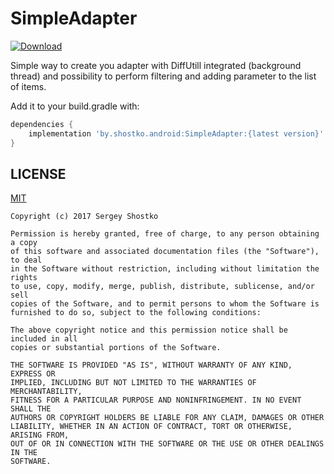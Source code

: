 # SimpleAdapter

[ ![Download](https://api.bintray.com/packages/shostko/android/SimpleAdapter/images/download.svg) ](https://bintray.com/shostko/android/SimpleAdapter/_latestVersion)

Simple way to create you adapter with DiffUtill integrated (background thread) and possibility to perform filtering and adding parameter to the list of items.

Add it to your build.gradle with:

```gradle
dependencies {
    implementation 'by.shostko.android:SimpleAdapter:{latest version}'
}
```

## LICENSE

[MIT](https://opensource.org/licenses/mit-license.php)

	Copyright (c) 2017 Sergey Shostko

	Permission is hereby granted, free of charge, to any person obtaining a copy
	of this software and associated documentation files (the "Software"), to deal
	in the Software without restriction, including without limitation the rights
	to use, copy, modify, merge, publish, distribute, sublicense, and/or sell
	copies of the Software, and to permit persons to whom the Software is
	furnished to do so, subject to the following conditions:

	The above copyright notice and this permission notice shall be included in all
	copies or substantial portions of the Software.

	THE SOFTWARE IS PROVIDED "AS IS", WITHOUT WARRANTY OF ANY KIND, EXPRESS OR
	IMPLIED, INCLUDING BUT NOT LIMITED TO THE WARRANTIES OF MERCHANTABILITY,
	FITNESS FOR A PARTICULAR PURPOSE AND NONINFRINGEMENT. IN NO EVENT SHALL THE
	AUTHORS OR COPYRIGHT HOLDERS BE LIABLE FOR ANY CLAIM, DAMAGES OR OTHER
	LIABILITY, WHETHER IN AN ACTION OF CONTRACT, TORT OR OTHERWISE, ARISING FROM,
	OUT OF OR IN CONNECTION WITH THE SOFTWARE OR THE USE OR OTHER DEALINGS IN THE
	SOFTWARE.
